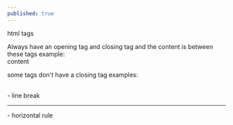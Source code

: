 ```yaml
---
published: true
---
```

html tags

Always have an opening tag and closing tag and the content is between these tags
example:  
	<head> 
    content 
	</head>
    

some tags don't have a closing tag 
examples:

<br> - line break 
<hr> - horizontal rule 
